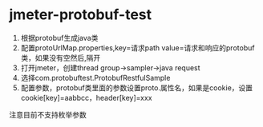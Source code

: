 # jmeter-protobuf-test
1. 根据protobuf生成java类
2. 配置protoUrlMap.properties,key=请求path value=请求和响应的protobuf类，如果没有空然后,隔开
3. 打开jmeter，创建thread group->sampler->java request
4. 选择com.protobuftest.ProtobufRestfulSample
5. 配置参数，protobuf类里面的参数设置proto.属性名，如果是cookie，设置 cookie[key]=aabbcc，header[key]=xxx

注意目前不支持枚举参数